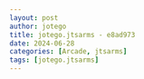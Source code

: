 ```yaml
---
layout: post
author: jotego
title: jotego.jtsarms - e8ad973
date: 2024-06-28
categories: [Arcade, jtsarms]
tags: [jotego.jtsarms]
---
```


